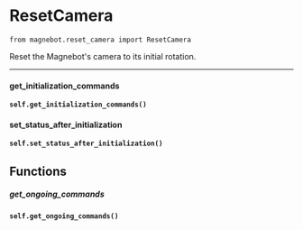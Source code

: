 # ResetCamera

`from magnebot.reset_camera import ResetCamera`

Reset the Magnebot's camera to its initial rotation.

***

#### get_initialization_commands

**`self.get_initialization_commands()`**

#### set_status_after_initialization

**`self.set_status_after_initialization()`**

## Functions

##### get_ongoing_commands

**`self.get_ongoing_commands()`**




